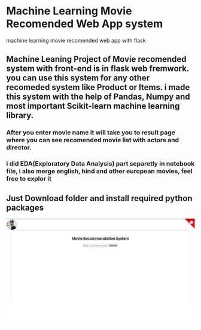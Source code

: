 # Machine Learning Movie Recomended Web App system
machine learning movie recomended web app with flask

## Machine Leaning Project of Movie recomended system with front-end is in flask web fremwork. you can use this system for any other recomeded system like Product or Items. i made this system with the help of Pandas, Numpy and most important Scikit-learn machine learning library.

### After you enter movie name it will take you to result page where you can see recomended movie list with actors and director.

### i did EDA(Exploratory Data Analysis) part separetly in notebook file, i also merge english, hind and other european movies, feel free to explor it

## Just Download folder and install required python packages

![](https://raw.githubusercontent.com/Nil300/machine_learning-movie-recomended-system/main/webApp.png)
